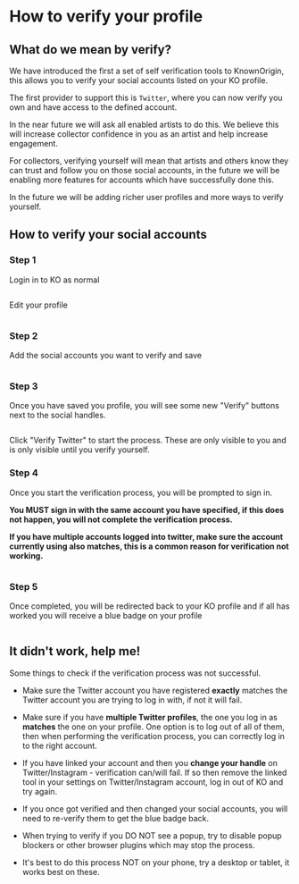 # How to verify your profile

## What do we mean by verify?

We have introduced the first a set of self verification tools to KnownOrigin, this allows you to verify your 
social accounts listed on your KO profile.

The first provider to support this is `Twitter`, where you can now verify you own and have access to the defined account.

In the near future we will ask all enabled artists to do this. 
We believe this will increase collector confidence in you as an artist and help increase engagement. 

For collectors, verifying yourself will mean that artists and others know they can trust and follow you on those social accounts, 
in the future we will be enabling more features for accounts which have successfully done this. 

In the future we will be adding richer user profiles and more ways to verify yourself.

## How to verify your social accounts

### Step 1

Login in to KO as normal

<img :src="$withBase('/user-social-verification/login-button.png')">

Edit your profile

<img :src="$withBase('/user-social-verification/edit-profile.png')">

### Step 2

Add the social accounts you want to verify and save

<img :src="$withBase('/user-social-verification/social-fields.png')">

### Step 3

Once you have saved you profile, you will see some new "Verify" buttons next to the social handles.

<img :src="$withBase('/user-social-verification/verify-buttons.png')">

Click "Verify Twitter" to start the process. These are only visible to you and is only visible until you verify yourself.

### Step 4

Once you start the verification process, you will be prompted to sign in. 

**You MUST sign in with the same account you have specified, if this does not happen, you will not complete the verification process.**

**If you have multiple accounts logged into twitter, make sure the account currently using also matches, this is a common reason for verification not working.**

<img :src="$withBase('/user-social-verification/twitter-tool-auth.png')">

### Step 5

Once completed, you will be redirected back to your KO profile and if all has worked you will receive a blue badge on your profile

<img :src="$withBase('/user-social-verification/verified-account.png')">

## It didn't work, help me!

Some things to check if the verification process was not successful.

* Make sure the Twitter account you have registered **exactly** matches the Twitter account you are trying to log in with, if not it will fail.

* Make sure if you have **multiple Twitter profiles**, the one you log in as **matches** the one on your profile. 
  One option is to log out of all of them, then when performing the verification process, you can correctly log in to the right account.

* If you have linked your account and then you **change your handle** on Twitter/Instagram -
  verification can/will fail. If so then remove the linked tool in your settings on Twitter/Instagram account, log in out of KO and try again.

* If you once got verified and then changed your social accounts, you will need to re-verify them to get the blue badge back.

* When trying to verify if you DO NOT see a popup, try to disable popup blockers or other browser plugins which may stop the process.

* It's best to do this process NOT on your phone, try a desktop or tablet, it works best on these.
